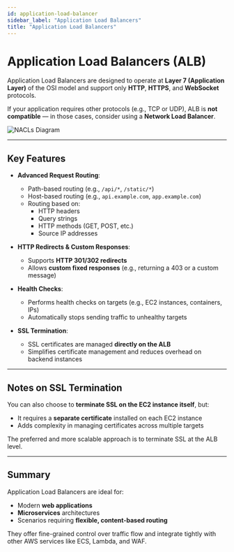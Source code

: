 ```yaml
---
id: application-load-balancer
sidebar_label: "Application Load Balancers"
title: "Application Load Balancers"
---
```


# Application Load Balancers (ALB)

Application Load Balancers are designed to operate at **Layer 7 (Application Layer)** of the OSI model and support only **HTTP**, **HTTPS**, and **WebSocket** protocols.

If your application requires other protocols (e.g., TCP or UDP), ALB is **not compatible** — in those cases, consider using a **Network Load Balancer**.

![NACLs Diagram](/img/cloud/aws/elb/alb.png)

---

## Key Features

- **Advanced Request Routing**:
  - Path-based routing (e.g., `/api/*`, `/static/*`)
  - Host-based routing (e.g., `api.example.com`, `app.example.com`)
  - Routing based on:
    - HTTP headers
    - Query strings
    - HTTP methods (GET, POST, etc.)
    - Source IP addresses

- **HTTP Redirects & Custom Responses**:
  - Supports **HTTP 301/302 redirects**
  - Allows **custom fixed responses** (e.g., returning a 403 or a custom message)

- **Health Checks**:
  - Performs health checks on targets (e.g., EC2 instances, containers, IPs)
  - Automatically stops sending traffic to unhealthy targets

- **SSL Termination**:
  - SSL certificates are managed **directly on the ALB**
  - Simplifies certificate management and reduces overhead on backend instances

---

## Notes on SSL Termination

You can also choose to **terminate SSL on the EC2 instance itself**, but:
- It requires a **separate certificate** installed on each EC2 instance
- Adds complexity in managing certificates across multiple targets

The preferred and more scalable approach is to terminate SSL at the ALB level.

---

## Summary

Application Load Balancers are ideal for:
- Modern **web applications**
- **Microservices** architectures
- Scenarios requiring **flexible, content-based routing**

They offer fine-grained control over traffic flow and integrate tightly with other AWS services like ECS, Lambda, and WAF.